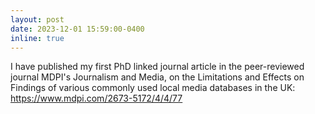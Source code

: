 ```yaml
---
layout: post
date: 2023-12-01 15:59:00-0400
inline: true
---
```


I have published my first PhD linked journal article in the peer-reviewed journal MDPI's Journalism and Media, on the Limitations and Effects on Findings of various commonly used local media databases in the UK: https://www.mdpi.com/2673-5172/4/4/77
